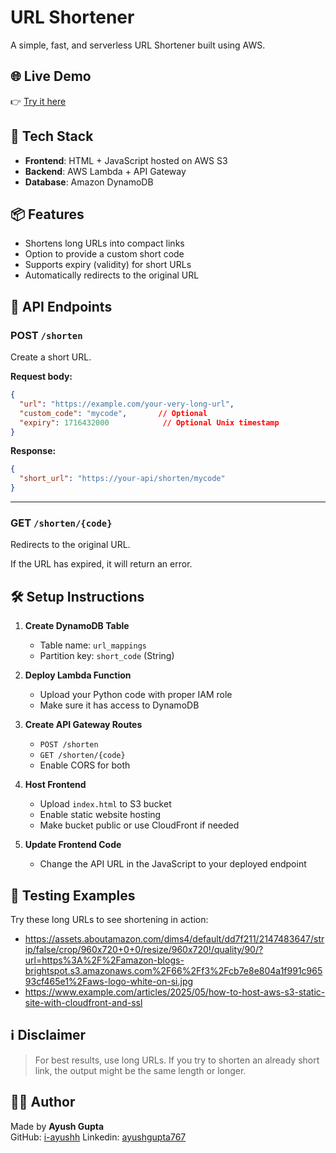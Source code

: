 # URL Shortener

A simple, fast, and serverless URL Shortener built using AWS.

## 🌐 Live Demo

👉 [Try it here](http://ayush-url-shortener-frontend-767.s3-website-us-west-1.amazonaws.com)

## 🚀 Tech Stack

- **Frontend**: HTML + JavaScript hosted on AWS S3
- **Backend**: AWS Lambda + API Gateway
- **Database**: Amazon DynamoDB

## 📦 Features

- Shortens long URLs into compact links
- Option to provide a custom short code
- Supports expiry (validity) for short URLs
- Automatically redirects to the original URL

## 🔗 API Endpoints

### POST `/shorten`

Create a short URL.

**Request body:**
```json
{
  "url": "https://example.com/your-very-long-url",
  "custom_code": "mycode",       // Optional
  "expiry": 1716432000            // Optional Unix timestamp
}
```

**Response:**
```json
{
  "short_url": "https://your-api/shorten/mycode"
}
```

---

### GET `/shorten/{code}`

Redirects to the original URL.

If the URL has expired, it will return an error.

## 🛠️ Setup Instructions

1. **Create DynamoDB Table**  
   - Table name: `url_mappings`  
   - Partition key: `short_code` (String)

2. **Deploy Lambda Function**  
   - Upload your Python code with proper IAM role
   - Make sure it has access to DynamoDB

3. **Create API Gateway Routes**  
   - `POST /shorten`
   - `GET /shorten/{code}`
   - Enable CORS for both

4. **Host Frontend**  
   - Upload `index.html` to S3 bucket
   - Enable static website hosting
   - Make bucket public or use CloudFront if needed

5. **Update Frontend Code**  
   - Change the API URL in the JavaScript to your deployed endpoint

## 🧪 Testing Examples

Try these long URLs to see shortening in action:

- https://assets.aboutamazon.com/dims4/default/dd7f211/2147483647/strip/false/crop/960x720+0+0/resize/960x720!/quality/90/?url=https%3A%2F%2Famazon-blogs-brightspot.s3.amazonaws.com%2F66%2Ff3%2Fcb7e8e804a1f991c96593cf465e1%2Faws-logo-white-on-si.jpg
- https://www.example.com/articles/2025/05/how-to-host-aws-s3-static-site-with-cloudfront-and-ssl


## ℹ️ Disclaimer

> For best results, use long URLs. If you try to shorten an already short link, the output might be the same length or longer.

## 👨‍💻 Author

Made by **Ayush Gupta**  
GitHub: [i-ayushh](https://github.com/i-ayushh)
Linkedin: [ayushgupta767](https://www.linkedin.com/in/ayushgupta767/)
